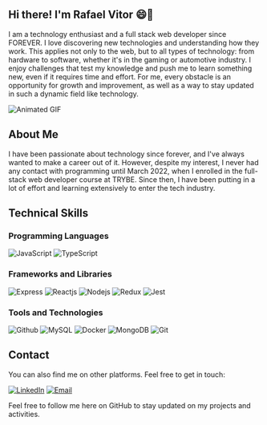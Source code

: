 ## Hi there! I'm Rafael Vitor  😄👋

I am a technology enthusiast and a full stack web developer since FOREVER. I love discovering new technologies and understanding how they work. This applies not only to the web, but to all types of technology: from hardware to software, whether it's in the gaming or automotive industry. I enjoy challenges that test my knowledge and push me to learn something new, even if it requires time and effort. For me, every obstacle is an opportunity for growth and improvement, as well as a way to stay updated in such a dynamic field like technology.

![Animated GIF](https://media.giphy.com/media/yZJe5xhaKwXQ3ZJflj/giphy.gif)

## About Me

I have been passionate about technology since forever, and I've always wanted to make a career out of it. However, despite my interest, I never had any contact with programming until March 2022, when I enrolled in the full-stack web developer course at TRYBE. Since then, I have been putting in a lot of effort and learning extensively to enter the tech industry.

## Technical Skills

### Programming Languages

![JavaScript](https://img.shields.io/badge/JavaScript-323330?style=for-the-badge&logo=javascript&logoColor=F7DF1E) 
![TypeScript](https://img.shields.io/badge/TypeScript-007ACC?style=for-the-badge&logo=typescript&logoColor=white)

### Frameworks and Libraries

![Express](https://img.shields.io/badge/Express.js-000000?style=for-the-badge&logo=express&logoColor=white)
![Reactjs](https://img.shields.io/badge/React-20232A?style=for-the-badge&logo=react&logoColor=61DAFB)
![Nodejs](https://img.shields.io/badge/Node.js-339933?style=for-the-badge&logo=nodedotjs&logoColor=white)
![Redux](https://img.shields.io/badge/Redux-593D88?style=for-the-badge&logo=redux&logoColor=white)
![Jest](https://img.shields.io/badge/Jest-C21325?style=for-the-badge&logo=jest&logoColor=white)

### Tools and Technologies

![Github](https://img.shields.io/badge/GitHub-100000?style=for-the-badge&logo=github&logoColor=white)
![MySQL](https://img.shields.io/badge/MySQL-005C84?style=for-the-badge&logo=mysql&logoColor=white)
![Docker](https://img.shields.io/badge/Docker-2CA5E0?style=for-the-badge&logo=docker&logoColor=white)
![MongoDB](https://img.shields.io/badge/MongoDB-4EA94B?style=for-the-badge&logo=mongodb&logoColor=white)
![Git](https://img.shields.io/badge/GIT-E44C30?style=for-the-badge&logo=git&logoColor=white)


## Contact

You can also find me on other platforms. Feel free to get in touch:

[![LinkedIn](https://img.shields.io/badge/LinkedIn-0077B5?style=for-the-badge&logo=linkedin&logoColor=white)](https://www.linkedin.com/in/rafaelknv/)
[![Email](https://img.shields.io/badge/Gmail-D14836?style=for-the-badge&logo=gmail&logoColor=white)](mailto:rafaelknvdev@gmail.com)

Feel free to follow me here on GitHub to stay updated on my projects and activities.
